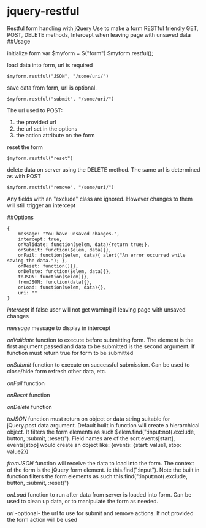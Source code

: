 # jquery-restful
Restful form handling with jQuery
Use to make a form RESTful friendly
GET, POST, DELETE methods,
Intercept when leaving page with unsaved data
##Usage

initialize form
    var $myform = $("form")
    $myform.restful(); 

load data into form, url is required

    $myform.restful("JSON", "/some/uri/") 

save data from form, url is optional.

    $myform.restful("submit", "/some/uri/")

The url used to POST:
 1. the provided url
 2. the url set in the options
 3. the action attribute on the form


reset the form

    $myform.restful("reset") 

delete data on server using the DELETE method. The same url is determined as with POST

    $myform.restful("remove", "/some/uri/")

Any fields with an "exclude" class are ignored. However changes to them will still trigger an intercept

##Options

    {
        message: "You have unsaved changes.",
        intercept: true, 
        onValidate: function($elem, data){return true;},
        onSubmit: function($elem, data){}, 
        onFail: function($elem, data){ alert("An error occurred while saving the data."); },
        onReset: function(){},
        onDelete: function($elem, data){},
        toJSON: function($elem){},
        fromJSON: function(data){},
        onLoad: function($elem, data){},
        uri: ""
    }

*intercept* if false user will not get warning if leaving page with unsaved changes

*message* message to display in intercept

*onValidate* function to execute before submitting form. The element is the first argument passed and data to be submitted is the second argument. If function must return true for form to be submitted

*onSubmit* function to execute on successful submission. Can be used to close/hide form refresh other data, etc.

*onFail* function

*onReset* function

*onDelete* function

*toJSON* function must return on object or data string suitable for jQuery.post data argument. 
Default built in function will create a hierarchical object. It filters the form elements as such $elem.find(":input:not(.exclude, button, :submit, :reset)").
Field names are of the sort events[start], events[stop] would create an object like:
    {events: {start: value1, stop: value2}}

*fromJSON* function will receive the data to load into the form. The context of the form is the jQuery form element. ie this.find(":input"). Note the built in
function filters the form elements as such this.find(":input:not(.exclude, button, :submit, :reset)")

*onLoad* function to run after data from server is loaded into form. Can be used to clean up data, or to manipulate the form as needed.

*uri* -optional- the url to use for submit and remove actions. If not provided the form action will be used